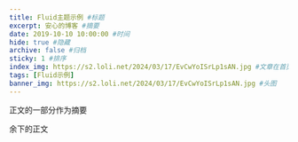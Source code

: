 ```yaml
---
title: Fluid主题示例 #标题
excerpt: 安心的博客 #摘要
date: 2019-10-10 10:00:00 #时间
hide: true #隐藏
archive: false #归档
sticky: 1 #排序
index_img: https://s2.loli.net/2024/03/17/EvCwYoISrLp1sAN.jpg #文章在首页的封面图
tags: [Fluid示例]
banner_img: https://s2.loli.net/2024/03/17/EvCwYoISrLp1sAN.jpg #头图
---
```

正文的一部分作为摘要
<!-- more -->
余下的正文